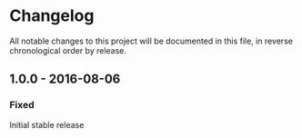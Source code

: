 # Changelog

All notable changes to this project will be documented in this file, in reverse chronological order by release.

## 1.0.0 - 2016-08-06

### Fixed

Initial stable release
